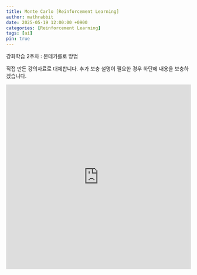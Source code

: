```yaml
---
title: Monte Carlo [Reinforcement Learning]
author: mathrabbit
date: 2025-05-19 12:00:00 +0900
categories: [Reinforcement Learning]
tags: [ai]
pin: true
---
```


강화학습 2주차 : 몬테카를로 방법

<!--more-->

직접 만든 강의자료로 대체합니다. 추가 보충 설명이 필요한 경우 하단에 내용을 보충하겠습니다.

<iframe src="https://docs.google.com/gview?url=https://hebbkx1anhila5yf.public.blob.vercel-storage.com/git-blob/prj_Xll0N7vdvVlzDvp9MH4e1sq0gxu4/2oPk01pTN10vrWSNgwFlbd/public/pdfs/reinforcement-learning/week2/RL02_MC_Methods.pdf&amp;embedded=true" width="100%" frameborder="0" style="aspect-ratio: 1 / 1;">
</iframe>